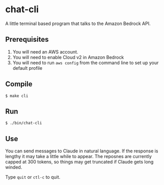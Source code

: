 # chat-cli

A little terminal based program that talks to the Amazon Bedrock API.

## Prerequisites

1. You will need an AWS account.
2. You will need to enable Cloud v2 in Amazon Bedrock
3. You will need to run `aws config` from the command line to set up your default profile

## Compile

    $ make cli

## Run

    $ ./bin/chat-cli

## Use

You can send messages to Claude in natural language. If the response is lengthy it may take a little while to appear. The reposnes are currently capped at 300 tokens, so things may get truncated if Claude gets long winded.

Type `quit` or `ctl-c` to quit.